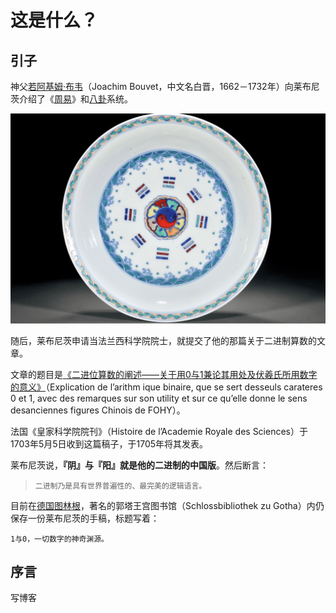 # 这是什么？
## 引子

神父[若阿基姆·布韦](https://zh.wikipedia.org/wiki/%E8%8B%A5%E9%98%BF%E5%9F%BA%E5%A7%86%C2%B7%E5%B8%83%E9%9F%8B "若阿基姆·布韦")（Joachim Bouvet，中文名白晋，1662－1732年）向莱布尼茨介绍了《[周易](https://zh.wikipedia.org/wiki/%E5%91%A8%E6%98%93 "周易")》和[八卦](https://zh.wikipedia.org/wiki/%E5%85%AB%E5%8D%A6 "八卦")系统。

![cc8d746c46ce9237ed0071298db359298b3cf85b.jpg](/-/S/jpg/U7NlTXYV172t-7uLppxE0DtYlw27U6-PqAj2gQ.jpg)

随后，莱布尼茨申请当法兰西科学院院士，就提交了他的那篇关于二进制算数的文章。

文章的题目是[《二进位算数的阐述——关于用0与1兼论其用处及伏羲氏所用数字的意义》](/-/S/pdf/XsGes7R8n_CDaUscRh0HAe4QK4S4f7mRSP_aPg.pdf)（Explication de l’arithm ique binaire, que se sert desseuls carateres 0 et 1, avec des remarques sur son utility et sur ce qu’elle donne le sens desanciennes figures Chinois de FOHY）。

法国《皇家科学院院刊》（Histoire de l’Academie Royale des Sciences）于1703年5月5日收到这篇稿子，于1705年将其发表。

莱布尼茨说，__『阴』与『阳』就是他的二进制的中国版__。然后断言：

> `二进制乃是具有世界普遍性的、最完美的逻辑语言。`

目前在[德国](https://zh.wikipedia.org/wiki/%E5%BE%B7%E5%9B%BD "德国")[图林根](https://zh.wikipedia.org/wiki/%E5%9B%BE%E6%9E%97%E6%A0%B9 "图林根")，著名的郭塔王宫图书馆（Schlossbibliothek zu Gotha）内仍保存一份莱布尼茨的手稿，标题写着：

```
1与0，一切数字的神奇渊源。 
```

## 序言

写博客